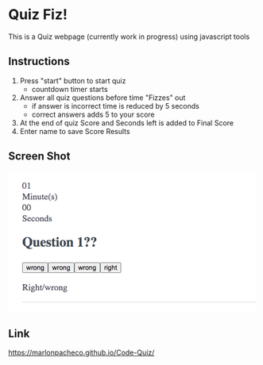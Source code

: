 # Quiz Fiz!

This is a Quiz webpage (currently work in progress) using javascript tools

## Instructions
1. Press "start" button to start quiz
    * countdown timer starts
2. Answer all quiz questions before time "Fizzes" out
    * if answer is incorrect time is reduced by 5 seconds
    * correct answers adds 5 to your score
3. At the end of quiz Score and Seconds left is added to Final Score
4. Enter name to save Score Results


## Screen Shot
![](assets/ScreenShot.png)

## Link
https://marlonpacheco.github.io/Code-Quiz/
